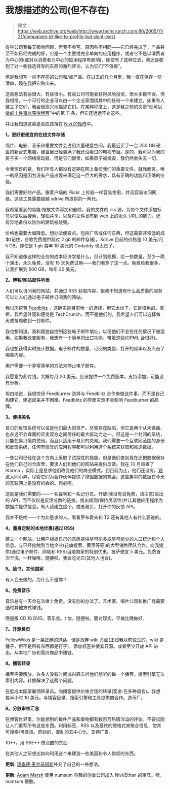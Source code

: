 # 我想描述的公司(但不存在)

> 原文：<https://web.archive.org/web/http://www.techcrunch.com:80/2005/11/21/companies-id-like-to-profile-but-dont-exist>

有些公司我每天都会回顾，但我不会写。原因各不相同——它已经完成了，产品甚至不如已经完成的好，它是一个主要或完全单向的应用程序，或者它不是以消费者为中心的(或对以消费者为中心的应用程序有影响)。即使有了这种过滤，我还是收到了对一些我选择写的东西的激烈评论，认为它们“不值得”。

但是我想写一些不存在的公司和/或产品。在过去的几个月里，我一直在保存一份清单，现在我把它贴出来。

这些想法有些很大，有些很小。有些公司可能会获得风险投资，但大多数不会。但我相信，一个可行的企业可以由一个企业家围绕其中的任何一个来建立，如果有人建立了它们，我会很高兴地描述它们。在某种程度上，这是我之前的文章“[你可以做的十件事以获得博客](https://web.archive.org/web/20230301140414/https://techcrunch.com/?p=215)”中的第 11 条，但它还远远不止这些。

并让我知道这些是否应该落在 [Nivi 的矩阵](https://web.archive.org/web/20230301140414/http://www.nivi.com/blog/article/the-trillion-dollar-web-20-matrix)中。

**1。更好更便宜的在线文件存储**

照片、电影、音乐和重要文件会占用大量硬盘空间。我最近买了一台 250 GB 硬盘的新台式电脑，硬盘里已经装满了我还没看过的电视节目。是的，我可以为我的房子买一个网络驱动器，但是它们很贵，如果房子被烧毁，我仍然会失去一切。

令我惊讶的是，我们所有人都没有定期在网上备份我们的重要文件。就我而言，唯一的原因是因为没有产品出现来满足这一巨大的需求，具有正确的功能和正确的价格。

我们需要好的产品。像客户端的 Flickr 上传器一样容易使用，并且容易访问网络。这些工具需要超越 xdrive 所提供的一两代。

我希望看到的功能:拖放文件添加和删除，我的文件的 rss 源，为每个文件添加标签以便以后搜索，轻松共享，以及将文件发布到 web 上的永久 URL 的能力。还有异地备份以防你的建筑被烧毁。

价格也需要大幅降低。想办法便宜点。包括广告或任何东西，但这需要非常低的成本(记住，谷歌免费提供超过 2 gb 的邮件存储)。Xdrive 目前的价格是 10 美元/月 5 GB。即使是 1 gb 每年 10 美元的 Godaddy 也太贵了。

我不知道像这样的业务的成本经济学是什么，但计划规模，给一些数量，至少一两个演出，永久免费。没有 15 天免费试用——我们看穿了这一点。免费给我很多，让我扩展到 500 GB，每年 20 美元。

**2。博客/网站邮件列表**

人们可以访问我的网站，并通过 RSS 获取内容，但我不知道有什么高质量的服务可以让人们通过电子邮件订阅我的网站。

我讨厌挖苦 [Feedblitz](https://web.archive.org/web/20230301140414/http://www.feedblitz.com/) ，这确实是目前唯一的选择，但它太烂了。它是橙色的。真橙。我希望外观和感觉是 TechCrunch，而不是他们的。我希望人们可以选择每天或每周收到一封邮件。

我也想知道，我和我独自控制这些电子邮件地址，以便他们不会在任何情况下被滥用。如果我改变服务，我想有一个简单的出口功能，带着这些(OPML 会很好)。

我也想获得实时统计数据。电子邮件的数量、订阅的类型、打开的频率以及点击了哪些内容。

用户需要一个非常简单的方法来停止电子邮件。

我愿意为此付钱。大概每月 20 美元。应该提供一个免费版本，支持添加，可能没有分析。

坦白地说，我很惊讶 Feedburner 选择与 Feedblitz 合作来做这件事，而不是自己构建它。建造起来并不困难。Feedblitz 的界面灾难不会影响 Feedburner 的品牌。

**3。便携美名**

易贝的反馈系统可以说是他们最大的资产。尽管存在缺陷，但它是两个从未谋面、也永远不会谋面的买卖双方之间信任的最大驱动力之一。但这是一个封闭的系统，只能在易贝境内使用，而且只适用于易贝的交易。我们需要一个互联网范围的身份和反馈系统，任何有信誉的应用程序都可以利用这个系统来获取和推送数据。

一些公司已经在这个方向上采取了试探性的措施，但是他们直到现在还把数据保存在他们自己的仓库里，要求人们到他们的网站来提供反馈。我在 10 月审查了 iKarma ，实际上是恳求他们改变他们的商业模式。到目前为止，他们还没有。[观点](https://web.archive.org/web/20230301140414/http://www.opinity.com/)大同小异，尽管它们为合作伙伴提供了挖掘数据的机会。这些集中的数据在今天的互联网上是没有机会的。何必呢。

这就是我们需要的——一名裁判和一名记分员。开放(我没有说免费，请注意)进出的 API，而不仅仅是反馈分数的链接。找出规则(保持灵活性)并让其他应用程序为数据库提供信息。有人请建立这个。或者易贝，打开你的反馈 API。

我并不是唯一一个为此恳求的人。看看罗布霍夫和 T2 还有其他人有什么要说的。

**4。量身定制的本地优惠(通过 RSS)**

建立一个网站。让用户根据自己的意愿提供尽可能多或尽可能少的人口统计和个人信息。与已经接触到当地企业(花旗搜索、黄页等等)的大型销售团队合作。向我提供(通过电子邮件、网站和 RSS)当地商家的特别优惠。披萨便宜 5 美元。免费首次干洗。一杯咖啡。随便啦。我会吃光它(其他人也会)。

**5。脸书，其他国家**

有人会去做的。为什么不是你？

**6。免费音乐**

音乐总有一天会在法律上免费。没有别的办法了。艺术家、唱片公司和推广商需要通过其他方式赚钱。

限量版 CD 和 DVD。音乐会。t 恤。随便啦。面对现实，早做比晚做好。

**7。开源黄页**

YellowWikis 是一条正确的道路，但是放弃 wiki 方面(正如我以前说过的，wiki 是锤子，但不是所有东西都是钉子)，添加标签并使其开源。或者至少开放 API 进出。从本地广告和高价商品中赚钱。

**8。播客转录**

播客需要解放。许多人没有时间或兴趣去听他们想听的每一个播客。搜索引擎无法索引内容。转换解决了这两个问题。

在低成本国家雇佣转录员。向播客提供价格合理的转录(奖金:在多种语言)。我想每半小时 10 美元。与播客目录、搜索引擎和工具提供商合作。造币厂。

**9。分散审核汇总**

在博客世界里，你能想到的每件产品和事物都有数百万热情洋溢的评论。不要试图让人们重写所有这些东西。利用标签、RSS 以及最终的微格式来聚合信息，使其可搜索/可查找。奇妙的，混乱的去中心化。支持广告。

10**。用 SSE** 做点酷的东西 

在其他人之前想出如何利用这个来建造一些美丽和令人惊叹的东西。

**更新:** [理查德·麦克马努斯](https://web.archive.org/web/20230301140414/http://blogs.zdnet.com/web2explorer/?p=64)补充了自己的一些想法。

**更新:** [Adam Marsh](https://web.archive.org/web/20230301140414/http://www.econometa.com/archives/27) 使用 numsum 将我的创业公司加入 Nivi/Ethan 的矩阵。哇，numsum 很酷。